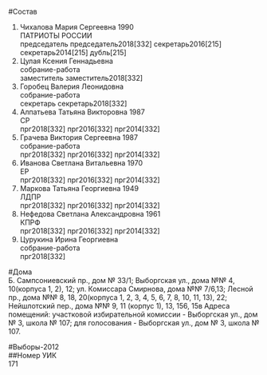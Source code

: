 #Состав  
1. Чихалова Мария Сергеевна 1990  
    ПАТРИОТЫ РОССИИ  
    председатель председатель2018[332] секретарь2016[215] секретарь2014[215] дубль[215]  
2. Цулая Ксения Геннадьевна  
    собрание-работа  
    заместитель заместитель2018[332]  
3. Горобец Валерия Леонидовна  
    собрание-работа  
    секретарь секретарь2018[332]  
4. Алпатьева Татьяна Викторовна 1987  
    СР  
    прг2018[332] прг2016[332] прг2014[332]  
5. Грачева Виктория Сергеевна 1987  
    собрание-работа  
    прг2018[332] прг2016[332] прг2014[332]  
6. Иванова Светлана Витальевна 1970  
    ЕР  
    прг2018[332] прг2016[332] прг2014[332]  
7. Маркова Татьяна Георгиевна 1949  
    ЛДПР  
    прг2018[332] прг2016[332] прг2014[332]  
8. Нефедова Светлана Александровна 1961  
    КПРФ  
    прг2018[332] прг2016[332] прг2014[332]  
9. Цурукина Ирина Георгиевна  
    собрание-работа  
    прг2018[332]  
  
#Дома  
Б. Сампсониевский пр., дом № 33/1; Выборгская ул., дома №№ 4, 10(корпуса 1, 2), 12; ул. Комиссара Смирнова, дома №№ 7/6,13; Лесной пр., дома №№ 8, 18, 20(корпуса 1, 2, 3, 4, 5, 6, 7, 8, 10, 11, 13), 22; Нейшлотский пер., дома №№ 9, 11 (корпус 1), 13, 156, 15в Адреса помещений: участковой избирательной комиссии - Выборгская ул., дом № 3, школа № 107; для голосования - Выборгская ул., дом № 3, школа № 107.  
  
#Выборы-2012  
##Номер УИК  
171  
